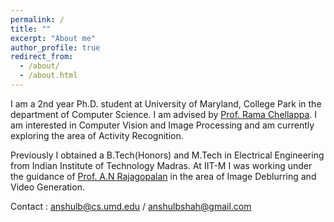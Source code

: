 ```yaml
---
permalink: /
title: ""
excerpt: "About me"
author_profile: true
redirect_from: 
  - /about/
  - /about.html
---
```


I am a 2nd year Ph.D. student at University of Maryland, College Park in the department of Computer Science. I am advised by [Prof. Rama Chellappa](http://users.umiacs.umd.edu/~rama/). I am interested in Computer Vision and Image Processing and am currently exploring the area of Activity Recognition. 

Previously I obtained a B.Tech(Honors) and M.Tech in Electrical Engineering from Indian Institute of Technology Madras. At IIT-M I was working under the guidance of [Prof. A.N Rajagopalan](http://www.ee.iitm.ac.in/ipcvlab) in the area of Image Deblurring and Video Generation.

Contact : anshulb@cs.umd.edu / anshulbshah@gmail.com

